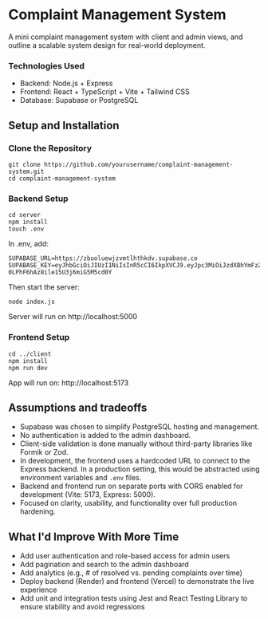 # Complaint Management System

A mini complaint management system with client and admin views, and outline a scalable system design for real-world deployment.

### Technologies Used

* Backend: Node.js + Express
* Frontend: React + TypeScript + Vite + Tailwind CSS
* Database: Supabase or PostgreSQL

## Setup and Installation

### Clone the Repository

```
git clone https://github.com/yourusername/complaint-management-system.git
cd complaint-management-system
```

### Backend Setup 

```
cd server
npm install
touch .env
```
In .env, add:
```
SUPABASE_URL=https://zbuoluewjzvmtlhthkdv.supabase.co
SUPABASE_KEY=eyJhbGciOiJIUzI1NiIsInR5cCI6IkpXVCJ9.eyJpc3MiOiJzdXBhYmFzZSIsInJlZiI6InpidW9sdWV3anp2bXRsaHRoa2R2Iiwicm9sZSI6ImFub24iLCJpYXQiOjE3NDc1OTk0NzcsImV4cCI6MjA2MzE3NTQ3N30.Q5ElfyZWI75o2-0LPhF6hAz8ile15U3j6miG5M5cd0Y
```

Then start the server:
```
node index.js
```

Server will run on http://localhost:5000

### Frontend Setup

```
cd ../client
npm install
npm run dev
```
App will run on: http://localhost:5173

## Assumptions and tradeoffs

* Supabase was chosen to simplify PostgreSQL hosting and management.
* No authentication is added to the admin dashboard.
* Client-side validation is done manually without third-party libraries like Formik or Zod.
* In development, the frontend uses a hardcoded URL to connect to the Express backend. In a production setting, this would be abstracted using environment variables and `.env` files.
* Backend and frontend run on separate ports with CORS enabled for development (Vite: 5173, Express: 5000).
* Focused on clarity, usability, and functionality over full production hardening.

## What I'd Improve With More Time

* Add user authentication and role-based access for admin users
* Add pagination and search to the admin dashboard
* Add analytics (e.g., # of resolved vs. pending complaints over time)
* Deploy backend (Render) and frontend (Vercel) to demonstrate the live experience
* Add unit and integration tests using Jest and React Testing Library to ensure stability and avoid regressions
